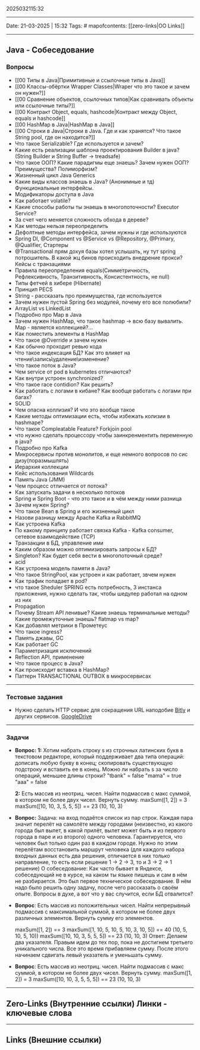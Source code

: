 2025032115:32
___
Date: 21-03-2025 | 15:32
Tags: #
mapofcontents: [[zero-links|OO Links]]
___
## Java - Собеседование

### Вопросы

- [[00 Типы в Java|Примитивные и ссылочные типы в Java]]
- [[00 Классы-обёртки Wrapper Classes|Wraper что это такое и зачем он нужен?]]
- [[00 Сравнение объектов, ссылочных типов|Как сравнивать объекты или ссылочные типы?]]
- [[00 Контракт Object, equals, hashcode|Контракт между Object, equals и hashcode]]
- [[00 HashMap в Java|HashMap в Java]]
- [[00 Строки в Java|Строки в Java. Где и как хранятся? Что такое String pool, где он находится?]]
- Что такое Serializable? Где используется и зачем?
- Какие есть реализации шаблона проектирования Builder в java? (String Builder и String Buffer -> treadsafe)
- Что такое ООП? Какие парадигмы еще знаешь? Зачем нужен ООП? Преимущества? Полиморфизм?
- Жизненный цикл Java Generics
- Какие виды классов знаешь в Java? 
	(Анонимные и тд) Функциональные интерфейсы.
- Модификаторы доступа в Java
- Как работает volatile?
- Какие способы работы ты знаешь в многопоточности? Executor Service?
- За счет чего меняется сложность обхода в дереве?
- Как методы нельзя переопределить
- Дефолтные методы интерфейса, зачем нужны и где используются
- Spring DI, @Component vs @Service vs @Repository, @Primary, @Qualifier, Стартеры
- @Transactional прям дохуя базы хотел услышать, ну тут spring потрошитель. В какой жц бинов происходить внедрение прокси? Кейсы с транзациями
- Правила переопределения equals(Симметричность, Рефлексивность, Транзитивность, Консистентность, не null)
- Типы фетчей в хибере (Hibernate)
- Принцип PECS
- String - рассказать про преимущества, где используется
- Зачем нужен пустой Spring без модулей, почему его все полюбили?
- ArrayList vs LinkedList
- Подробно про Map в Java
- Зачем нужен HashMap, что такое hashmap -> всю базу вывалить. 
	Map - является коллекцией?...
- Как поместить элементы в HashMap
- Что такое @Override и зачем нужен
- Как обычно проходит ревью кода
- Что такое индексация БД? Как это влияет на чтение\запись\удаление\изменение?
- Что такое поток в Java?
- Чем service от pod в kubernetes отличаются?
- Как внутри устроен synchronized?
- Что такое race contidion? Как решить?
- Как работать с логами в кибане? Как вообще работать с логами при багах?
- SOLID
- Чем опасна коллизия? И что это вообще такое
- Какие методы оптимизации есть, чтобы избежать колизии в hashmape?
- Что такое Compleatable Feature? Forkjoin pool
- что нужно сделать процессору чтобы заинкренментить переменную в java?
- Подробно про Kafka
- Микросервисы против монолитов, и еще немного вопросов по сис дизу(поразмышлять)
- Иерархия коллекции
- Кейс использования Wildcards
- Память Java (JMM)
- Чем процесс отличается от потока?
- Как запускать задачи в несколько потоков
- Spring и Spring Boot - что это такое и в чём между ними разница
- Зачем нужен Spring?
- Что такое Bean в Spring и его жизненный цикл 
- Назови разницу между Apache Kafka и RabbitMQ
- Как устроена Kafka
- По какому принципу работает связка Kafka - Kafka consumer, сетевое взаимодействие (TCP)
- Транзакции в БД, управление ими
- Каким образом можно оптимизировать запросы к БД?
- Singleton? Как будет себя вести в многопоточный среде?
- acid
- Как устроена модель памяти в Java? 
- Что такое StringPool, как устроен и как работает, звчем нужен
- Как трафик попадает в pod?
- что такое Sheduler SPRING
	есть потребность, 3 инстанса приложения, нужно сделать так, чтобы шедулер работал на одном из них
- Propagation
- Почему Stream API ленивые? Какие знаешь терминальные методы? Какие промежуточные знаешь? flatmap vs map?
- Как добавлял метрики в Прометеус
- Что такое ingress?
- Память джавы, GC
- Как работает GC
- Параметризация исключений
- Reflection API, применение
- Что такое процесс в Java?
- Как происходит вставка в HashMap?
- Паттерн TRANSACTIONAL OUTBOX в микросервисах






---
### Тестовые задания

- Нужно сделать HTTP сервис для сокращения URL наподобие [Bitly](https://bitly.com/) и других сервисов.
	[GoogleDrive](https://docs.google.com/document/d/1MyvuLON5YLCXjQXjy15BldndL0oaBs22RnjZ_ZMIRn0/edit?tab=t.0)



---
### Задачи

- **Вопрос:**
	**1:** Хотим набрать строку s из строчных латинских букв в текстовом редакторе, который поддерживает два типа операций: дописать любую букву в конец; скопировать существующую подстроку и вставить ее в конец. Можно ли набрать s за число операций, меньшее длины строки? 
	"tbank" = false 
	"mama" = true
	"aaa" = false
	
	**2:** Есть массив из неотриц. чисел. Найти подмассив с макс суммой, в котором не более двух чисел. Вернуть сумму. 
	maxSum([1, 2]) = 3
	maxSum([10, 10, 3, 5, 5, 5]) == 23 (10, 10, 3)

- **Вопрос:**
	Задача: на вход подаётся список из пар строк. Каждая пара значит перелёт на самолёте между городами (неизвестно, из какого города был вылет, в какой прилёт, вылет может быть и из первого города в паре и из второго) одного человека. Гарантируется, что человек был только один раз в каждом городе. Нужно по этим перелётам восстановить маршрут человека (для каждого набора входных данных есть два решения, отличается в них только направление, то есть если решение 1 -> 2 -> 3, то и 3 -> 2 -> 1 решение)
	О собеседование: Как часто бывает в Яндексе, собеседующий не в курсе, на каком ты языке пишешь и сам в нём не разбирается. Это был первое техническое собеседование. В нём надо было решить одну задачу, после чего рассказать о своём опыте. Вопросы в духе, а вот что у вас случится, если БД отвалится?

- **Вопрос**:
	Есть массив из положительных чисел. Найти непрерывный подмассив с максимальной суммой, в котором не более двух различных элементов. Вернуть сумму его элементов. 
	
	maxSum([1, 2]) == 3 
	maxSum([1, 10, 5, 10, 5, 10, 3, 10, 5]) == 40 (10, 5, 10, 5, 10)) 
	maxSum([10, 10, 3, 5, 5, 5]) == 23 (10, 10, 3)
	Ответ:
	Делаем два указателя. Правым идем до тех пор, пока не достигнем третьего уникального числа. Все это время прибавляем сумму. После этого начинаем сдвигать левый указатель и уменьшать сумму.

- **Вопрос**:
	Есть массив из неотриц. чисел. Найти подмассив с макс суммой, в котором не более двух чисел. Вернуть сумму. 
	maxSum([1, 2]) = 3
	maxSum([10, 10, 3, 5, 5, 5]) == 23 (10, 10, 3)

-----
**Zero-Links**  (Внутренние ссылки) Линки - ключевые слова
-

------
**Links** (Внешние ссылки)
-
